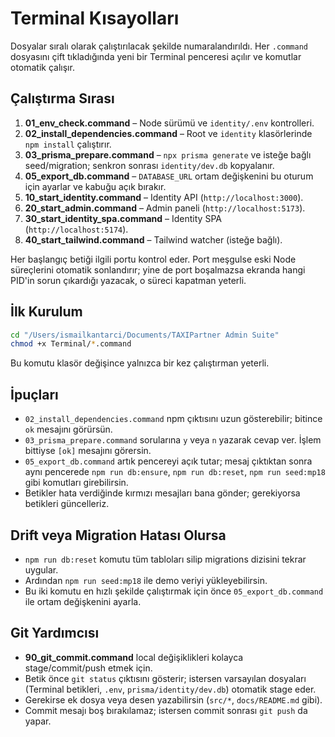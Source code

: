 # Terminal Kısayolları

Dosyalar sıralı olarak çalıştırılacak şekilde numaralandırıldı. Her `.command` dosyasını çift tıkladığında yeni bir Terminal penceresi açılır ve komutlar otomatik çalışır.

## Çalıştırma Sırası
1. **01_env_check.command** – Node sürümü ve `identity/.env` kontrolleri.
2. **02_install_dependencies.command** – Root ve `identity` klasörlerinde `npm install` çalıştırır.
3. **03_prisma_prepare.command** – `npx prisma generate` ve isteğe bağlı seed/migration; senkron sonrası `identity/dev.db` kopyalanır.
4. **05_export_db.command** – `DATABASE_URL` ortam değişkenini bu oturum için ayarlar ve kabuğu açık bırakır.
5. **10_start_identity.command** – Identity API (`http://localhost:3000`).
6. **20_start_admin.command** – Admin paneli (`http://localhost:5173`).
7. **30_start_identity_spa.command** – Identity SPA (`http://localhost:5174`).
8. **40_start_tailwind.command** – Tailwind watcher (isteğe bağlı).

Her başlangıç betiği ilgili portu kontrol eder. Port meşgulse eski Node süreçlerini otomatik sonlandırır; yine de port boşalmazsa ekranda hangi PID'in sorun çıkardığı yazacak, o süreci kapatman yeterli.

## İlk Kurulum
```bash
cd "/Users/ismailkantarci/Documents/TAXIPartner Admin Suite"
chmod +x Terminal/*.command
```
Bu komutu klasör değişince yalnızca bir kez çalıştırman yeterli.

## İpuçları
- `02_install_dependencies.command` npm çıktısını uzun gösterebilir; bitince `ok` mesajını görürsün.
- `03_prisma_prepare.command` sorularına `y` veya `n` yazarak cevap ver. İşlem bittiyse `[ok]` mesajını görersin.
- `05_export_db.command` artık pencereyi açık tutar; mesaj çıktıktan sonra aynı pencerede `npm run db:ensure`, `npm run db:reset`, `npm run seed:mp18` gibi komutları girebilirsin.
- Betikler hata verdiğinde kırmızı mesajları bana gönder; gerekiyorsa betikleri güncelleriz.

## Drift veya Migration Hatası Olursa
- `npm run db:reset` komutu tüm tabloları silip migrations dizisini tekrar uygular.
- Ardından `npm run seed:mp18` ile demo veriyi yükleyebilirsin.
- Bu iki komutu en hızlı şekilde çalıştırmak için önce `05_export_db.command` ile ortam değişkenini ayarla.

## Git Yardımcısı
- **90_git_commit.command** local değişiklikleri kolayca stage/commit/push etmek için.
- Betik önce `git status` çıktısını gösterir; istersen varsayılan dosyaları (Terminal betikleri, `.env`, `prisma/identity/dev.db`) otomatik stage eder.
- Gerekirse ek dosya veya desen yazabilirsin (`src/*`, `docs/README.md` gibi).
- Commit mesajı boş bırakılamaz; istersen commit sonrası `git push` da yapar.
